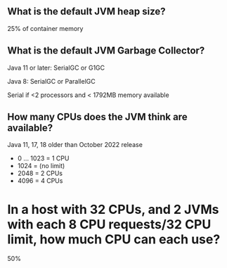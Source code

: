 ## What is the default JVM heap size?

25% of container memory

## What is the default JVM Garbage Collector?

Java 11 or later: SerialGC or G1GC

Java 8: SerialGC or ParallelGC

Serial if <2 processors and < 1792MB memory available

## How many CPUs does the JVM think are available?


Java 11, 17, 18 older than October 2022 release

* 0 ... 1023 = 1 CPU
* 1024 = (no limit)
* 2048 = 2 CPUs
* 4096 = 4 CPUs

# In a host with 32 CPUs, and 2 JVMs with each 8 CPU requests/32 CPU limit, how much CPU can each use?

50%
